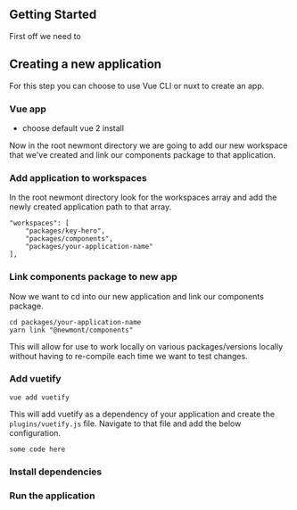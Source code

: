 
## Getting Started
First off we need to 

## Creating a new application

For this step you can choose to use Vue CLI or nuxt to create an app.

### Vue app
- choose default vue 2 install

Now  in the root newmont directory we are going to add our new workspace that we've created and link our components package to that application.

### Add application to workspaces
In the root newmont directory look for the workspaces array and add the newly created application path to that array.

    "workspaces": [
	    "packages/key-hero",
	    "packages/components",
		"packages/your-application-name"
	],
	
### Link components package to new app
Now we want to cd into our new application and link our components package.

    cd packages/your-application-name
    yarn link "@newmont/components"

This will allow for use to work locally on various packages/versions locally without having to re-compile each time we want to test changes.

### Add vuetify

    vue add vuetify
This will add vuetify as a dependency of your application and create the `plugins/vuetify.js` file.  Navigate to that file and add the below configuration.

    some code here

### Install dependencies

### Run the application


